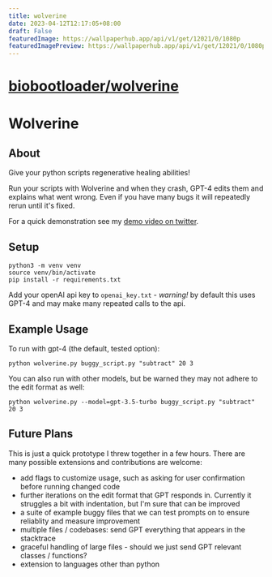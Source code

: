```yaml
---
title: wolverine
date: 2023-04-12T12:17:05+08:00
draft: False
featuredImage: https://wallpaperhub.app/api/v1/get/12021/0/1080p
featuredImagePreview: https://wallpaperhub.app/api/v1/get/12021/0/1080p
---
```


# [biobootloader/wolverine](https://github.com/biobootloader/wolverine)

# Wolverine

## About

Give your python scripts regenerative healing abilities!

Run your scripts with Wolverine and when they crash, GPT-4 edits them and explains what went wrong. Even if you have many bugs it will repeatedly rerun until it's fixed.

For a quick demonstration see my [demo video on twitter](https://twitter.com/bio_bootloader/status/1636880208304431104).

## Setup

    python3 -m venv venv
    source venv/bin/activate
    pip install -r requirements.txt

Add your openAI api key to `openai_key.txt` - _warning!_ by default this uses GPT-4 and may make many repeated calls to the api.

## Example Usage

To run with gpt-4 (the default, tested option):

    python wolverine.py buggy_script.py "subtract" 20 3

You can also run with other models, but be warned they may not adhere to the edit format as well:

    python wolverine.py --model=gpt-3.5-turbo buggy_script.py "subtract" 20 3

## Future Plans

This is just a quick prototype I threw together in a few hours. There are many possible extensions and contributions are welcome:

- add flags to customize usage, such as asking for user confirmation before running changed code
- further iterations on the edit format that GPT responds in. Currently it struggles a bit with indentation, but I'm sure that can be improved
- a suite of example buggy files that we can test prompts on to ensure reliablity and measure improvement
- multiple files / codebases: send GPT everything that appears in the stacktrace
- graceful handling of large files - should we just send GPT relevant classes / functions?
- extension to languages other than python
